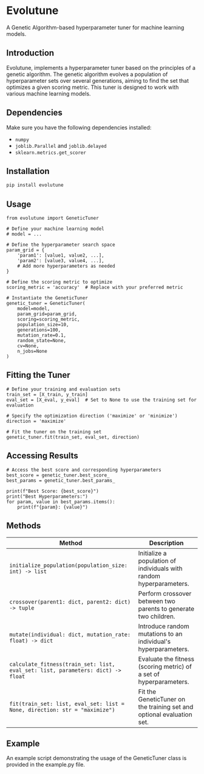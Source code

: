 # Evolutune
A Genetic Algorithm-based hyperparameter tuner for machine learning models.

## Introduction
Evolutune, implements a hyperparameter tuner based on the principles of a genetic algorithm. The genetic algorithm evolves a population of hyperparameter sets over several generations, aiming to find the set that optimizes a given scoring metric. This tuner is designed to work with various machine learning models.

## Dependencies
Make sure you have the following dependencies installed:

- ```numpy```
- ```joblib.Parallel``` and ```joblib.delayed```
- ```sklearn.metrics.get_scorer```

## Installation
```sh
pip install evolutune
```

## Usage
```python3
from evolutune import GeneticTuner

# Define your machine learning model
# model = ...

# Define the hyperparameter search space
param_grid = {
    'param1': [value1, value2, ...],
    'param2': [value3, value4, ...],
    # Add more hyperparameters as needed
}

# Define the scoring metric to optimize
scoring_metric = 'accuracy'  # Replace with your preferred metric

# Instantiate the GeneticTuner
genetic_tuner = GeneticTuner(
    model=model,
    param_grid=param_grid,
    scoring=scoring_metric,
    population_size=10,
    generations=100,
    mutation_rate=0.1,
    random_state=None,
    cv=None,
    n_jobs=None
)
```

## Fitting the Tuner
```python3
# Define your training and evaluation sets
train_set = [X_train, y_train]
eval_set = [X_eval, y_eval]  # Set to None to use the training set for evaluation

# Specify the optimization direction ('maximize' or 'minimize')
direction = 'maximize'

# Fit the tuner on the training set
genetic_tuner.fit(train_set, eval_set, direction)
```

## Accessing Results
```python3
# Access the best score and corresponding hyperparameters
best_score = genetic_tuner.best_score_
best_params = genetic_tuner.best_params_

print(f"Best Score: {best_score}")
print("Best Hyperparameters:")
for param, value in best_params.items():
    print(f"{param}: {value}")
```

## Methods

| Method                                                                          | Description                                                           |
|---------------------------------------------------------------------------------|-----------------------------------------------------------------------|
| `initialize_population(population_size: int) -> list`                           | Initialize a population of individuals with random hyperparameters.   |
| `crossover(parent1: dict, parent2: dict) -> tuple`                              | Perform crossover between two parents to generate two children.       |
| `mutate(individual: dict, mutation_rate: float) -> dict`                        | Introduce random mutations to an individual's hyperparameters.        |
| `calculate_fitness(train_set: list, eval_set: list, parameters: dict) -> float` | Evaluate the fitness (scoring metric) of a set of hyperparameters.    |
| `fit(train_set: list, eval_set: list = None, direction: str = "maximize")`      | Fit the GeneticTuner on the training set and optional evaluation set. |


## Example
An example script demonstrating the usage of the GeneticTuner class is provided in the example.py file.